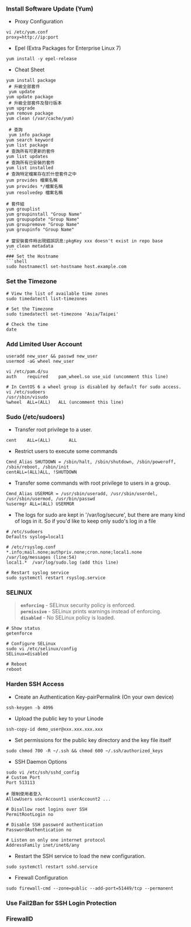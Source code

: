 ### Install Software Update (Yum)
  * Proxy Configuration
  ```shell
  vi /etc/yum.conf
  proxy=http://ip:port
  ```
  * Epel (Extra Packages for Enterprise Linux 7)
  ```shell
  yum install -y epel-release
  ```
  
  * Cheat Sheet
  ```shell
  yum install package
  # 升級全部套件
  yum update
  yum update package
  # 升級全部套件及發行版本
  yum upgrade
  yum remove package
  yum clean (/var/cache/yum)
  
  # 查詢
  yum info package
  yum search keyword
  yum list package
  # 查詢所有可更新的套件
  yum list updates
  # 查詢所有已安裝的套件
  yum list installed
  # 查詢特定檔案存在於什麼套件之中
  yum provides 檔案名稱
  yum provides */檔案名稱
  yum resolvedep 檔案名稱
  
  # 套件組
  yum grouplist
  yum groupinstall "Group Name"
  yum groupupdate "Group Name"
  yum groupremove "Group Name"
  yum groupinfo "Group Name"
  
  # 當安裝套件時出現錯誤訊息:pkgKey xxx doesn't exist in repo base
  yum clean metadata
  ```
### Set the Hostname
```shell
sudo hostnamectl set-hostname host.example.com
```

### Set the Timezone
```shell
# View the list of available time zones
sudo timedatectl list-timezones

# Set the Timezone
sudo timedatectl set-timezone 'Asia/Taipei'

# Check the time
date
```

### Add Limited User Account
```shell
useradd new_user && passwd new_user
usermod -aG wheel new_user

vi /etc/pam.d/su
auth    required    pam_wheel.so use_uid (uncomment this line)

# In CentOS 6 a wheel group is disabled by default for sudo access.
vi /etc/sudoers 
/usr/sbin/visudo
%wheel  ALL=(ALL)   ALL (uncomment this line)
```

### Sudo (/etc/sudoers)
  * Transfer root privilege to a user.
  ```shell
  cent    ALL=(ALL)       ALL
  ```
  * Restrict users to execute some commands
  ```shell
  Cmnd_Alias SHUTDOWN = /sbin/halt, /sbin/shutdown, /sbin/poweroff, /sbin/reboot, /sbin/init
  centALL=(ALL)ALL, !SHUTDOWN
  ```
  * Transfer some commands with root privilege to users in a group.
  ```shell
  Cmnd_Alias USERMGR = /usr/sbin/useradd, /usr/sbin/userdel, /usr/sbin/usermod, /usr/bin/passwd
  %usermgr ALL=(ALL) USERMGR
  ```
  * The logs for sudo are kept in '/var/log/secure', but there are many kind of logs in it. So if you'd like to keep only sudo's log in a file
  ```shell
  # /etc/sudoers 
  Defaults syslog=local1
  
  # /etc/rsyslog.conf 
  *.info;mail.none;authpriv.none;cron.none;local1.none   /var/log/messages (line:54)
  local1.*  /var/log/sudo.log (add this line)
  
  # Restart syslog service
  sudo systemctl restart rsyslog.service
  ```
  
### SELINUX
> **`enforcing`** - SELinux security policy is enforced.<br>
> **`permissive`** - SELinux prints warnings instead of enforcing.<br>
> **`disabled`** - No SELinux policy is loaded.
```shell
# Show status
getenforce

# Configure SELinux
sudo vi /etc/selinux/config
SELinux=disabled

# Reboot
reboot
```

### Harden SSH Access
  * Create an Authentication Key-pairPermalink (On your own device)
  ```shell
  ssh-keygen -b 4096 
  ```
  * Upload the public key to your Linode
  ```shell
  ssh-copy-id demo_user@xxx.xxx.xxx.xxx
  ```
  * Set permissions for the public key directory and the key file itself
  ```shell
  sudo chmod 700 -R ~/.ssh && chmod 600 ~/.ssh/authorized_keys
  ```
  * SSH Daemon Options
  ```shell
  sudo vi /etc/ssh/sshd_config
  # Custom Port
  Port 513113
  
  # 限制使用者登入
  AllowUsers userAccount1 userAccount2 ...
  
  # Disallow root logins over SSH
  PermitRootLogin no

  # Disable SSH password authentication
  PasswordAuthentication no

  # Listen on only one internet protocol
  AddressFamily inet/inet6/any
  ```
  * Restart the SSH service to load the new configuration.
  ```shell
  sudo systemctl restart sshd.service
  ```
  * Firewall Configuration
  ```shell
  sudo firewall-cmd --zone=public --add-port=51449/tcp --permanent
  ```
### Use Fail2Ban for SSH Login Protection

### FirewallD


